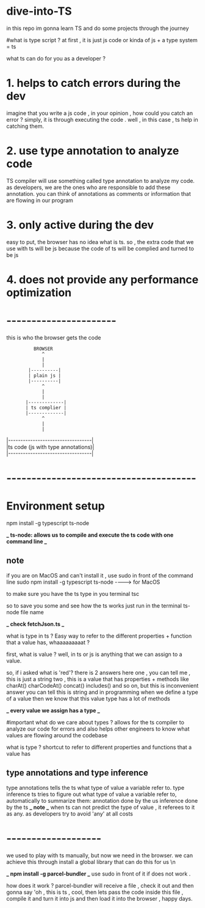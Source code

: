 # dive-into-TS

in this repo im gonna learn TS and do some projects through the journey

#what is type script ?
at first , it is just js code or kinda of
js + a type system = ts

what ts can do for you as a developer ?

# 1. helps to catch errors during the dev

imagine that you write a js code , in your opinion , how could you catch an error ?
simply, it is through executing the code . well , in this case , ts help in catching them.

# 2. use type annotation to analyze code

TS compiler will use something called type annotation to analyze my code. as developers, we are the ones who are responsible to add these annotation.
you can think of annotations as comments or information that are flowing in our program

# 3. only active during the dev

easy to put, the browser has no idea what is ts. so , the extra code that we use with ts will be js because the code of ts will be complied and turned to be js

# 4. does not provide any performance optimization

# ----------------------

this is who the browser gets the code

              BROWSER
                 ^
                 |
                 |
            |----------|
            | plain js |
            |----------|
                 ^
                 |
                 |
           |-------------|
           | ts complier |
           |-------------|
                 ^
                 |
                 |

|----------------------------------|  
|ts code (js with type annotations)|  
|----------------------------------|

# --------------------------------------

# Environment setup

npm install -g typescript ts-node

**_ ts-node: allows us to compile and execute the ts code with one command line _**

## note

if you are on MacOS and can't install it , use sudo in front of the command line
sudo npm install -g typescript ts-node ----> for MacOS

to make sure you have the ts type in you terminal tsc

so to save you some and see how the ts works
just run in the terminal
ts-node file name

**_ check fetchJson.ts _**

what is type in ts ?
Easy way to refer to the different properties + function that a value has, whaaaaaaaaat ?

first, what is value ?
well, in ts or js is anything that we can assign to a value.

so, if i asked what is 'red'?
there is 2 answers here
one , you can tell me , this is just a string
two , this is a value that has properties + methods like charAt()
charCodeAt()
concat()
includes() and so on, but this is inconvenient answer you can tell this is string and in programming when we define a type of a value
then we know that this value type has a lot of methods

**_ every value we assign has a type _**

#important
what do we care about types ?
allows for the ts compiler to analyze our code for errors
and also helps other engineers to know what values are flowing around the codebase

what is type ?
shortcut to refer to different properties and functions that a value has

## type annotations and type inference

type annotations tells the ts what type of value a variable refer to.
type inference ts tries to figure out what type of value a variable refer to, automatically
to summarize them:
annotation done by the us
inference done by the ts
**_ note _**
when ts can not predict the type of value , it referees to it as any.
as developers try to avoid 'any' at all costs

# -------------------

we used to play with ts manually, but now we need in the browser. we can achieve this through install a global library that can do this for us \n

**_ npm install -g parcel-bundler _**
use sudo in front of it if does not work .

how does it work ?
parcel-bundler will receive a file , check it out and then gonna say
'oh , this is ts , cool, then lets pass the code inside this file , compile it and turn it into js and then load it into the browser , happy days.
